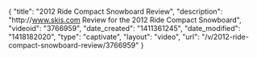 {
    "title": "2012 Ride Compact Snowboard Review",
    "description": "http:\/\/www.skis.com Review for the 2012 Ride Compact Snowboard",
    "videoid": "3766959",
    "date_created": "1411361245",
    "date_modified": "1418182020",
    "type": "captivate",
    "layout": "video",
    "url": "\/v\/2012-ride-compact-snowboard-review\/3766959"
}